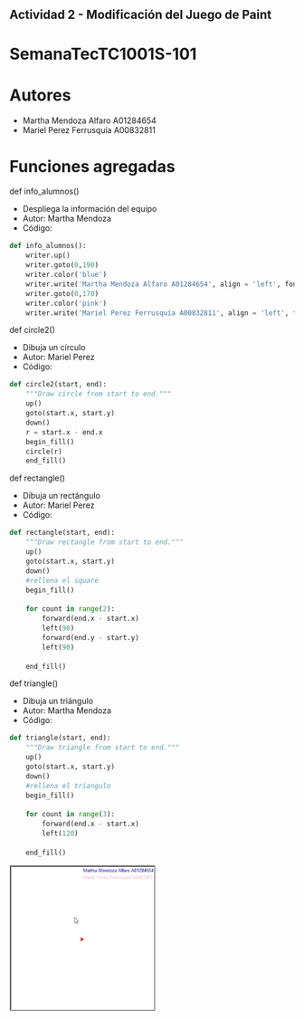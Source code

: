 ## Actividad 2 - Modificación del Juego de Paint
# SemanaTecTC1001S-101
# Autores
- Martha Mendoza Alfaro A01284654
- Mariel Perez Ferrusquía A00832811

# Funciones agregadas
def info_alumnos()
- Despliega la información del equipo
- Autor: Martha Mendoza
- Código:

```python
def info_alumnos():
    writer.up()
    writer.goto(0,190)
    writer.color('blue')
    writer.write('Martha Mendoza Alfaro A01284654', align = 'left', font = ('Arial',10,'normal'))
    writer.goto(0,170)
    writer.color('pink')
    writer.write('Mariel Perez Ferrusquía A00832811', align = 'left', font = ('Arial',10,'normal'))
```

def circle2()
- Dibuja un círculo
- Autor: Mariel Perez
- Código: 

```python
def circle2(start, end):
    """Draw circle from start to end."""
    up()
    goto(start.x, start.y)
    down()
    r = start.x - end.x
    begin_fill()
    circle(r)
    end_fill()
```

def rectangle()
- Dibuja un rectángulo
- Autor: Mariel Perez
- Código:

```python
def rectangle(start, end):
    """Draw rectangle from start to end."""
    up()
    goto(start.x, start.y)
    down()
    #rellena el square
    begin_fill()

    for count in range(2):
        forward(end.x - start.x)
        left(90)
        forward(end.y - start.y)
        left(90)

    end_fill()
```

def triangle()
- Dibuja un triángulo
- Autor: Martha Mendoza
- Código:

```python
def triangle(start, end):
    """Draw triangle from start to end."""
    up()
    goto(start.x, start.y)
    down()
    #rellena el triangulo
    begin_fill()

    for count in range(3):
        forward(end.x - start.x)
        left(120)

    end_fill()
```

![video](GIF.gif)
